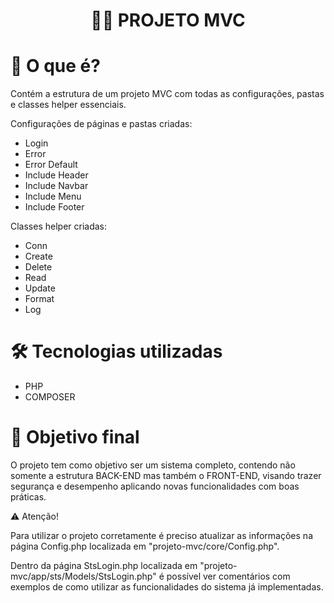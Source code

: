 <h1 align="center">
 👨‍🔧 PROJETO MVC 
</h1>

# 📌 O que é? 

Contém a estrutura de um projeto MVC com todas as configurações, pastas e classes helper essenciais.

Configurações de páginas e pastas criadas:

* Login
* Error 
* Error Default
* Include Header
* Include Navbar
* Include Menu
* Include Footer

Classes helper criadas:

* Conn 
* Create 
* Delete
* Read
* Update
* Format
* Log

# 🛠 Tecnologias utilizadas 

* PHP
* COMPOSER

# 💬 Objetivo final

O projeto tem como objetivo ser um sistema completo, contendo não somente a estrutura BACK-END mas também o FRONT-END, visando trazer segurança e desempenho aplicando novas funcionalidades com boas práticas.

⚠️ Atenção!

Para utilizar o projeto corretamente é preciso atualizar as informações na página Config.php localizada em "projeto-mvc/core/Config.php".

Dentro da página StsLogin.php localizada em "projeto-mvc/app/sts/Models/StsLogin.php" é possível ver comentários com exemplos de como utilizar as funcionalidades do sistema já implementadas.